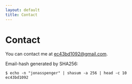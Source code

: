 ```yaml
---
layout: default
title: Contact
---
```


# Contact
You can contact me at [ec43bd1092@gmail.com](mailto:ec43bd1092@gmail.com).

Email-hash generated by SHA256:
```
$ echo -n "jonasspenger" | shasum -a 256 | head -c 10
ec43bd1092
```
